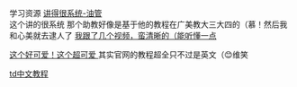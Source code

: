 学习资源
[讲得很系统-油管](https://www.youtube.com/channel/UCONptu0J1PCrW9YfBtSdqjA
	)		
	这个讲的很系统 那个助教好像是基于他的教程在广美教大三大四的（慕！然后我和心美就去逮人了
[我跟了几个视频，蛮清晰的（能听懂一点](https://www.youtube.com/channel/UC8IhlQhenlJDjWAj7QJqy_Q)


[这个好可爱！这个超可爱 ](https://www.youtube.com/channel/UCSEsok1iU9ewEebdMAJmMVw)其实官网的教程超全只不过是英文（😊维笑

[td中文教程](http://www.touchdesigner.co/beginner)